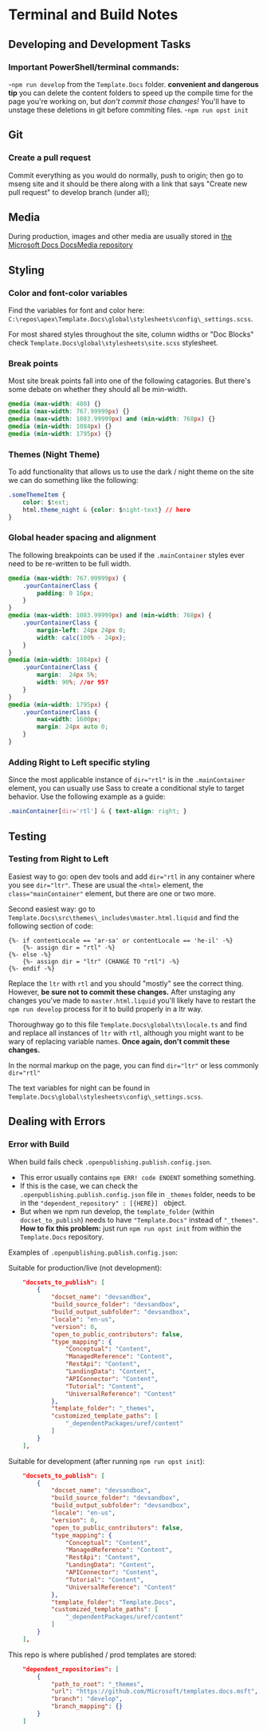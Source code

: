 # Terminal and Build Notes

## Developing and Development Tasks

### Important PowerShell/terminal commands:
-`npm run develop` from the `Template.Docs` folder. **convenient and dangerous tip** you can delete the content folders to speed up the compile time for the page you're working on, but *don't commit those changes!* You'll have to unstage these deletions in git before commiting files.
-`npm run opst init`

## Git

### Create a pull request
Commit everything as you would do normally, push to origin; then go to mseng site and it should be there along with a link that says "Create new pull request" to develop branch (under all);

## Media

During production, images and other media are usually stored in [the Microsoft Docs DocsMedia repository](https://github.com/MicrosoftDocs/DocsMedia/tree/master/media)

## Styling

### Color and font-color variables 
Find the variables for font and color here: `C:\repos\apex\Template.Docs\global\stylesheets\config\_settings.scss`.

For most shared styles throughout the site, column widths or "Doc Blocks" check `Template.Docs\global\stylesheets\site.scss` stylesheet.

### Break points
Most site break points fall into one of the following catagories. But there's some debate on whether they should all be min-width.

```css
@media (max-width: 480) {}
@media (max-width: 767.99999px) {}
@media (max-width: 1083.99999px) and (min-width: 768px) {}
@media (min-width: 1084px) {}
@media (min-width: 1795px) {}
```

### Themes (Night Theme)
To add functionality that allows us to use the dark / night theme on the site we can do something like the following:
```css
.someThemeItem {
	color: $text;
	html.theme_night & {color: $night-text} // here
}
```

### Global header spacing and alignment
The following breakpoints can be used if the `.mainContainer` styles ever need to be re-written to be full width.

```css
@media (max-width: 767.99999px) {
	.yourContainerClass {
		padding: 0 16px;
	}
}
@media (max-width: 1083.99999px) and (min-width: 768px) {
	.yourContainerClass {
		margin-left: 24px 24px 0;
		width: calc(100% - 24px);
	}
}
@media (min-width: 1084px) {
	.yourContainerClass {
		margin:  24px 5%;
		width: 90%; //or 95?
	}
}
@media (min-width: 1795px) {
	.yourContainerClass {
		max-width: 1600px;
		margin: 24px auto 0;
	}
}
```

### Adding Right to Left specific styling
Since the most applicable instance of `dir="rtl"` is in the `.mainContainer` element, you can usually use Sass to create a conditional style to target behavior. Use the following example as a guide:
```css
.mainContainer[dir='rtl'] & { text-align: right; }
```

## Testing

### Testing from Right to Left

Easiest way to go: open dev tools and add `dir="rtl` in any container where you see `dir="ltr"`. These are usual the `<html>` element, the `class="mainContainer"` element, but there are one or two more.

Second easiest way: go to `Template.Docs\src\themes\_includes\master.html.liquid` and find the following section of code:

```liquid
{%- if contentLocale == 'ar-sa' or contentLocale == 'he-il' -%}
	{%- assign dir = "rtl" -%}
{%- else -%}
	{%- assign dir = "ltr" (CHANGE TO "rtl") -%}
{%- endif -%}
```

Replace the `ltr` with `rtl` and you should "mostly" see the correct thing. However, **be sure not to commit these changes.** After unstaging any changes you've made to `master.html.liquid` you'll likely have to restart the `npm run develop` process for it to build properly in a ltr way.

Thoroughway go to this file `Template.Docs\global\ts\locale.ts` and find and replace all instances of `ltr` with `rtl`, although you might want to be wary of replacing variable names. **Once again, don't commit these changes.**

In the normal markup on the page, you can find `dir="ltr"` or less commonly `dir="rtl"`

The text variables for night can be found in `Template.Docs\global\stylesheets\config\_settings.scss`. 

## Dealing with Errors

### Error with Build
When build fails check `.openpublishing.publish.config.json`.
- This error usually contains `npm ERR! code ENOENT` something something.
- If this is the case, we can check the `.openpublishing.publish.config.json` file in `_themes` folder, needs to be in the `"dependent_repository" : [{HERE}] ` object.
- But when we npm run develop, the `template_folder` (within `docset_to_publish`) needs to have `"Template.Docs"` instead of `"_themes"`.
**How to fix this problem:** just run `npm run opst init` from within the `Template.Docs` repository. 

Examples of `.openpublishing.publish.config.json`:

Suitable for production/live (not development):
```json
	"docsets_to_publish": [
		{
			"docset_name": "devsandbox",
			"build_source_folder": "devsandbox",
			"build_output_subfolder": "devsandbox",
			"locale": "en-us",
			"version": 0,
			"open_to_public_contributors": false,
			"type_mapping": {
				"Conceptual": "Content",
				"ManagedReference": "Content",
				"RestApi": "Content",
				"LandingData": "Content",
				"APIConnector": "Content",
				"Tutorial": "Content",
				"UniversalReference": "Content"
			},
			"template_folder": "_themes",
			"customized_template_paths": [
				"_dependentPackages/uref/content"
			]
		}
	],
```

Suitable for development (after running `npm run opst init`):
```json
	"docsets_to_publish": [
		{
			"docset_name": "devsandbox",
			"build_source_folder": "devsandbox",
			"build_output_subfolder": "devsandbox",
			"locale": "en-us",
			"version": 0,
			"open_to_public_contributors": false,
			"type_mapping": {
				"Conceptual": "Content",
				"ManagedReference": "Content",
				"RestApi": "Content",
				"LandingData": "Content",
				"APIConnector": "Content",
				"Tutorial": "Content",
				"UniversalReference": "Content"
			},
			"template_folder": "Template.Docs",
			"customized_template_paths": [
				"_dependentPackages/uref/content"
			]
		}
	],
```

This repo is where published / prod templates are stored:

```json
    "dependent_repositories": [
        {
            "path_to_root": "_themes",
            "url": "https://github.com/Microsoft/templates.docs.msft",
            "branch": "develop",
            "branch_mapping": {}
        }
    ]
```